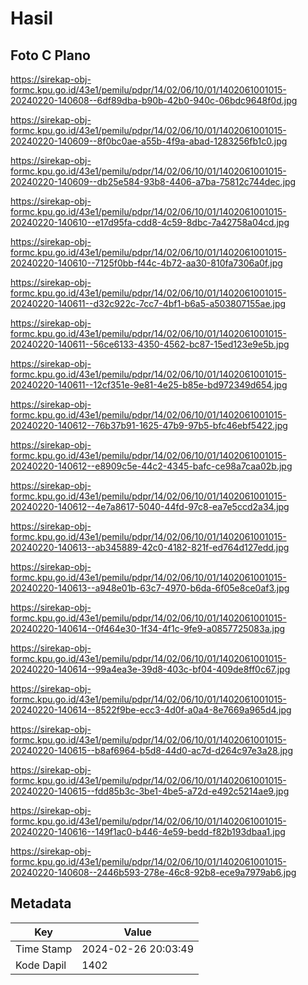 # Hasil

## Foto C Plano

https://sirekap-obj-formc.kpu.go.id/43e1/pemilu/pdpr/14/02/06/10/01/1402061001015-20240220-140608--6df89dba-b90b-42b0-940c-06bdc9648f0d.jpg

https://sirekap-obj-formc.kpu.go.id/43e1/pemilu/pdpr/14/02/06/10/01/1402061001015-20240220-140609--8f0bc0ae-a55b-4f9a-abad-1283256fb1c0.jpg

https://sirekap-obj-formc.kpu.go.id/43e1/pemilu/pdpr/14/02/06/10/01/1402061001015-20240220-140609--db25e584-93b8-4406-a7ba-75812c744dec.jpg

https://sirekap-obj-formc.kpu.go.id/43e1/pemilu/pdpr/14/02/06/10/01/1402061001015-20240220-140610--e17d95fa-cdd8-4c59-8dbc-7a42758a04cd.jpg

https://sirekap-obj-formc.kpu.go.id/43e1/pemilu/pdpr/14/02/06/10/01/1402061001015-20240220-140610--7125f0bb-f44c-4b72-aa30-810fa7306a0f.jpg

https://sirekap-obj-formc.kpu.go.id/43e1/pemilu/pdpr/14/02/06/10/01/1402061001015-20240220-140611--d32c922c-7cc7-4bf1-b6a5-a503807155ae.jpg

https://sirekap-obj-formc.kpu.go.id/43e1/pemilu/pdpr/14/02/06/10/01/1402061001015-20240220-140611--56ce6133-4350-4562-bc87-15ed123e9e5b.jpg

https://sirekap-obj-formc.kpu.go.id/43e1/pemilu/pdpr/14/02/06/10/01/1402061001015-20240220-140611--12cf351e-9e81-4e25-b85e-bd972349d654.jpg

https://sirekap-obj-formc.kpu.go.id/43e1/pemilu/pdpr/14/02/06/10/01/1402061001015-20240220-140612--76b37b91-1625-47b9-97b5-bfc46ebf5422.jpg

https://sirekap-obj-formc.kpu.go.id/43e1/pemilu/pdpr/14/02/06/10/01/1402061001015-20240220-140612--e8909c5e-44c2-4345-bafc-ce98a7caa02b.jpg

https://sirekap-obj-formc.kpu.go.id/43e1/pemilu/pdpr/14/02/06/10/01/1402061001015-20240220-140612--4e7a8617-5040-44fd-97c8-ea7e5ccd2a34.jpg

https://sirekap-obj-formc.kpu.go.id/43e1/pemilu/pdpr/14/02/06/10/01/1402061001015-20240220-140613--ab345889-42c0-4182-821f-ed764d127edd.jpg

https://sirekap-obj-formc.kpu.go.id/43e1/pemilu/pdpr/14/02/06/10/01/1402061001015-20240220-140613--a948e01b-63c7-4970-b6da-6f05e8ce0af3.jpg

https://sirekap-obj-formc.kpu.go.id/43e1/pemilu/pdpr/14/02/06/10/01/1402061001015-20240220-140614--0f464e30-1f34-4f1c-9fe9-a0857725083a.jpg

https://sirekap-obj-formc.kpu.go.id/43e1/pemilu/pdpr/14/02/06/10/01/1402061001015-20240220-140614--99a4ea3e-39d8-403c-bf04-409de8ff0c67.jpg

https://sirekap-obj-formc.kpu.go.id/43e1/pemilu/pdpr/14/02/06/10/01/1402061001015-20240220-140614--8522f9be-ecc3-4d0f-a0a4-8e7669a965d4.jpg

https://sirekap-obj-formc.kpu.go.id/43e1/pemilu/pdpr/14/02/06/10/01/1402061001015-20240220-140615--b8af6964-b5d8-44d0-ac7d-d264c97e3a28.jpg

https://sirekap-obj-formc.kpu.go.id/43e1/pemilu/pdpr/14/02/06/10/01/1402061001015-20240220-140615--fdd85b3c-3be1-4be5-a72d-e492c5214ae9.jpg

https://sirekap-obj-formc.kpu.go.id/43e1/pemilu/pdpr/14/02/06/10/01/1402061001015-20240220-140616--149f1ac0-b446-4e59-bedd-f82b193dbaa1.jpg

https://sirekap-obj-formc.kpu.go.id/43e1/pemilu/pdpr/14/02/06/10/01/1402061001015-20240220-140608--2446b593-278e-46c8-92b8-ece9a7979ab6.jpg


## Metadata

| Key        | Value               |
| ---------- | ------------------- |
| Time Stamp | 2024-02-26 20:03:49 |
| Kode Dapil | 1402                |



